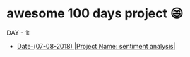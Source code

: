 # awesome 100 days project :smile:

DAY - 1:

* [Date-(07-08-2018) |Project Name: sentiment analysis|](https://github.com/CoolCoder31/awesome-100-day-project/tree/master/sentiment%20analysis)

